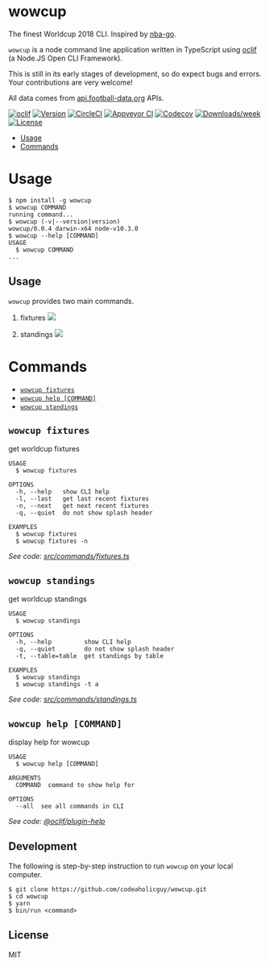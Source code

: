 wowcup
======

The finest Worldcup 2018 CLI. Inspired by [nba-go](https://github.com/xxhomey19/nba-go).

`wowcup` is a node command line application written in TypeScript using [oclif](https://github.com/oclif/oclif) (a Node.JS Open CLI Framework).

This is still in its early stages of development, so do expect bugs and errors. Your contributions are very welcome!

All data comes from [api.football-data.org](https://api.football-data.org) APIs.

[![oclif](https://img.shields.io/badge/cli-oclif-brightgreen.svg)](https://oclif.io)
[![Version](https://img.shields.io/npm/v/wowcup.svg)](https://npmjs.org/package/wowcup)
[![CircleCI](https://circleci.com/gh/codeaholicguy/wowcup/tree/master.svg?style=shield)](https://circleci.com/gh/codeaholicguy/wowcup/tree/master)
[![Appveyor CI](https://ci.appveyor.com/api/projects/status/github/codeaholicguy/wowcup?branch=master&svg=true)](https://ci.appveyor.com/project/codeaholicguy/wowcup/branch/master)
[![Codecov](https://codecov.io/gh/codeaholicguy/wowcup/branch/master/graph/badge.svg)](https://codecov.io/gh/codeaholicguy/wowcup)
[![Downloads/week](https://img.shields.io/npm/dw/wowcup.svg)](https://npmjs.org/package/wowcup)
[![License](https://img.shields.io/npm/l/wowcup.svg)](https://github.com/codeaholicguy/wowcup/blob/master/package.json)

<!-- toc -->
* [Usage](#usage)
* [Commands](#commands)
<!-- tocstop -->
# Usage
<!-- usage -->
```sh-session
$ npm install -g wowcup
$ wowcup COMMAND
running command...
$ wowcup (-v|--version|version)
wowcup/0.0.4 darwin-x64 node-v10.3.0
$ wowcup --help [COMMAND]
USAGE
  $ wowcup COMMAND
...
```
<!-- usagestop -->


## Usage

`wowcup` provides two main commands.

1. fixtures
![](https://i.gyazo.com/a562d442af729c3b59f34110008d5ed0.gif)

2. standings
![](https://i.gyazo.com/19a5a39b69613baa4154f892a0a8d9b8.gif)

# Commands
<!-- commands -->
* [`wowcup fixtures`](#wowcup-fixtures)
* [`wowcup help [COMMAND]`](#wowcup-help-command)
* [`wowcup standings`](#wowcup-standings)

## `wowcup fixtures`

get worldcup fixtures

```
USAGE
  $ wowcup fixtures

OPTIONS
  -h, --help   show CLI help
  -l, --last   get last recent fixtures
  -n, --next   get next recent fixtures
  -q, --quiet  do not show splash header

EXAMPLES
  $ wowcup fixtures
  $ wowcup fixtures -n
```

_See code: [src/commands/fixtures.ts](https://github.com/codeaholicguy/wowcup/blob/v0.0.4/src/commands/fixtures.ts)_

## `wowcup standings`

get worldcup standings

```
USAGE
  $ wowcup standings

OPTIONS
  -h, --help         show CLI help
  -q, --quiet        do not show splash header
  -t, --table=table  get standings by table

EXAMPLES
  $ wowcup standings
  $ wowcup standings -t a
```

_See code: [src/commands/standings.ts](https://github.com/codeaholicguy/wowcup/blob/v0.0.4/src/commands/standings.ts)_

## `wowcup help [COMMAND]`

display help for wowcup

```
USAGE
  $ wowcup help [COMMAND]

ARGUMENTS
  COMMAND  command to show help for

OPTIONS
  --all  see all commands in CLI
```

_See code: [@oclif/plugin-help](https://github.com/oclif/plugin-help/blob/v2.0.5/src/commands/help.ts)_
<!-- commandsstop -->

## Development

The following is step-by-step instruction to run `wowcup` on your local computer.

```
$ git clone https://github.com/codeaholicguy/wowcup.git
$ cd wowcup
$ yarn
$ bin/run <command>
```

## License

MIT
